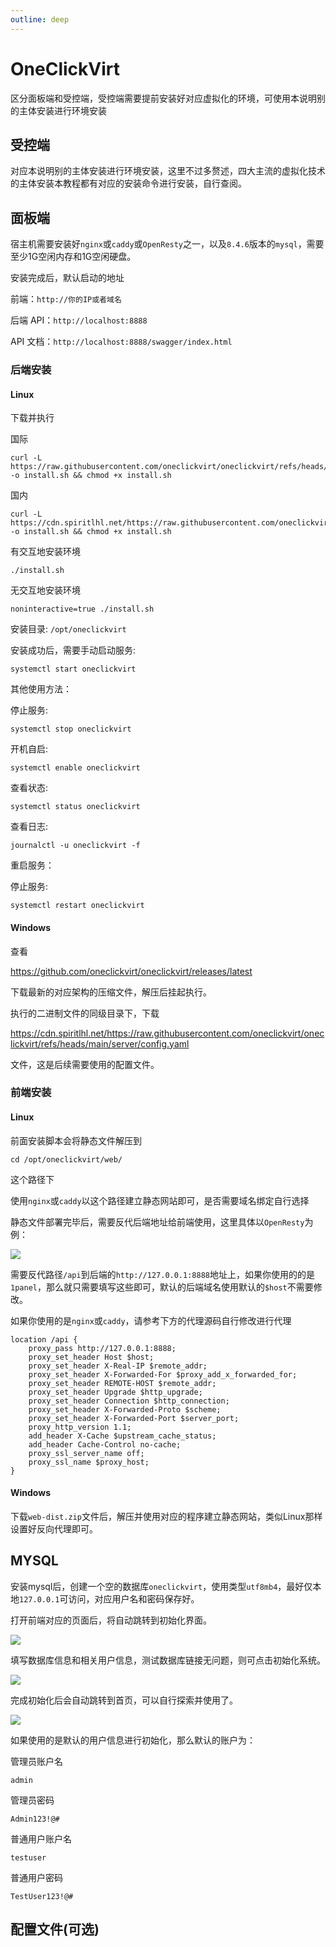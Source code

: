 ```yaml
---
outline: deep
---
```


# OneClickVirt

区分面板端和受控端，受控端需要提前安装好对应虚拟化的环境，可使用本说明别的主体安装进行环境安装

## 受控端

对应本说明别的主体安装进行环境安装，这里不过多赘述，四大主流的虚拟化技术的主体安装本教程都有对应的安装命令进行安装，自行查阅。

## 面板端

宿主机需要安装好```nginx```或```caddy```或```OpenResty```之一，以及```8.4.6```版本的```mysql```，需要至少1G空闲内存和1G空闲硬盘。

安装完成后，默认启动的地址

前端：```http://你的IP或者域名```

后端 API：```http://localhost:8888```

API 文档：```http://localhost:8888/swagger/index.html```

### 后端安装

#### Linux

下载并执行

国际

```shell
curl -L https://raw.githubusercontent.com/oneclickvirt/oneclickvirt/refs/heads/main/install.sh -o install.sh && chmod +x install.sh
```

国内

```shell
curl -L https://cdn.spiritlhl.net/https://raw.githubusercontent.com/oneclickvirt/oneclickvirt/refs/heads/main/install.sh -o install.sh && chmod +x install.sh
```

有交互地安装环境

```
./install.sh
```

无交互地安装环境

```
noninteractive=true ./install.sh
```

安装目录: ```/opt/oneclickvirt```

安装成功后，需要手动启动服务: 

```shell
systemctl start oneclickvirt
```

其他使用方法：

停止服务: 

```shell
systemctl stop oneclickvirt
```

开机自启: 

```shell
systemctl enable oneclickvirt
```

查看状态: 

```shell
systemctl status oneclickvirt
```

查看日志: 

```shell
journalctl -u oneclickvirt -f
```

重启服务：

停止服务: 

```shell
systemctl restart oneclickvirt
```

#### Windows

查看

https://github.com/oneclickvirt/oneclickvirt/releases/latest

下载最新的对应架构的压缩文件，解压后挂起执行。

执行的二进制文件的同级目录下，下载

https://cdn.spiritlhl.net/https://raw.githubusercontent.com/oneclickvirt/oneclickvirt/refs/heads/main/server/config.yaml

文件，这是后续需要使用的配置文件。

### 前端安装

#### Linux

前面安装脚本会将静态文件解压到

```shell
cd /opt/oneclickvirt/web/
```

这个路径下

使用```nginx```或```caddy```以这个路径建立静态网站即可，是否需要域名绑定自行选择

静态文件部署完毕后，需要反代后端地址给前端使用，这里具体以```OpenResty```为例：

![](./images/proxy.png)

需要反代路径```/api```到后端的```http://127.0.0.1:8888```地址上，如果你使用的的是```1panel```，那么就只需要填写这些即可，默认的后端域名使用默认的```$host```不需要修改。

如果你使用的是```nginx```或```caddy```，请参考下方的代理源码自行修改进行代理

```shell
location /api {
    proxy_pass http://127.0.0.1:8888; 
    proxy_set_header Host $host; 
    proxy_set_header X-Real-IP $remote_addr; 
    proxy_set_header X-Forwarded-For $proxy_add_x_forwarded_for; 
    proxy_set_header REMOTE-HOST $remote_addr; 
    proxy_set_header Upgrade $http_upgrade; 
    proxy_set_header Connection $http_connection; 
    proxy_set_header X-Forwarded-Proto $scheme; 
    proxy_set_header X-Forwarded-Port $server_port; 
    proxy_http_version 1.1; 
    add_header X-Cache $upstream_cache_status; 
    add_header Cache-Control no-cache; 
    proxy_ssl_server_name off; 
    proxy_ssl_name $proxy_host; 
}
```

#### Windows

下载```web-dist.zip```文件后，解压并使用对应的程序建立静态网站，类似Linux那样设置好反向代理即可。

## MYSQL

安装mysql后，创建一个空的数据库```oneclickvirt```，使用类型```utf8mb4```，最好仅本地```127.0.0.1```可访问，对应用户名和密码保存好。

打开前端对应的页面后，将自动跳转到初始化界面。

![](./images/init.png)

填写数据库信息和相关用户信息，测试数据库链接无问题，则可点击初始化系统。

![](./images/init_success.png)

完成初始化后会自动跳转到首页，可以自行探索并使用了。

![](./images/home.png)

如果使用的是默认的用户信息进行初始化，那么默认的账户为：

管理员账户名

```
admin
```

管理员密码

```
Admin123!@#
```

普通用户账户名

```
testuser
```

普通用户密码

```
TestUser123!@#
```

## 配置文件(可选)
